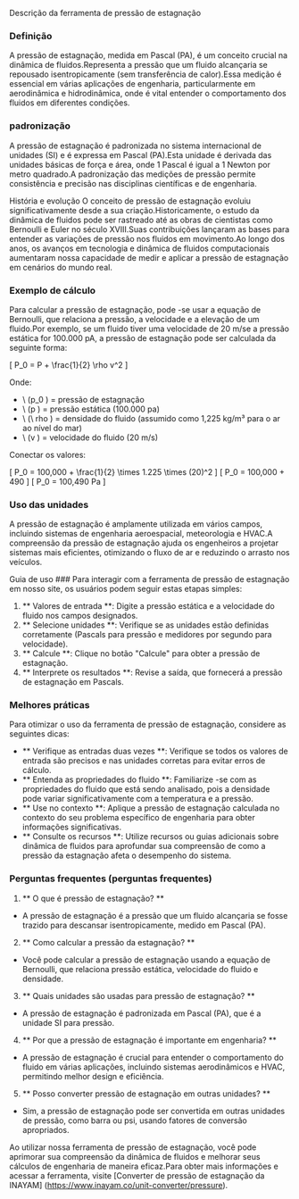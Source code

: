 Descrição da ferramenta de pressão de estagnação

### Definição
A pressão de estagnação, medida em Pascal (PA), é um conceito crucial na dinâmica de fluidos.Representa a pressão que um fluido alcançaria se repousado isentropicamente (sem transferência de calor).Essa medição é essencial em várias aplicações de engenharia, particularmente em aerodinâmica e hidrodinâmica, onde é vital entender o comportamento dos fluidos em diferentes condições.

### padronização
A pressão de estagnação é padronizada no sistema internacional de unidades (SI) e é expressa em Pascal (PA).Esta unidade é derivada das unidades básicas de força e área, onde 1 Pascal é igual a 1 Newton por metro quadrado.A padronização das medições de pressão permite consistência e precisão nas disciplinas científicas e de engenharia.

História e evolução
O conceito de pressão de estagnação evoluiu significativamente desde a sua criação.Historicamente, o estudo da dinâmica de fluidos pode ser rastreado até as obras de cientistas como Bernoulli e Euler no século XVIII.Suas contribuições lançaram as bases para entender as variações de pressão nos fluidos em movimento.Ao longo dos anos, os avanços em tecnologia e dinâmica de fluidos computacionais aumentaram nossa capacidade de medir e aplicar a pressão de estagnação em cenários do mundo real.

### Exemplo de cálculo
Para calcular a pressão de estagnação, pode -se usar a equação de Bernoulli, que relaciona a pressão, a velocidade e a elevação de um fluido.Por exemplo, se um fluido tiver uma velocidade de 20 m/se a pressão estática for 100.000 pA, a pressão de estagnação pode ser calculada da seguinte forma:

\[ P_0 = P + \frac{1}{2} \rho v^2 \]

Onde:
- \ (p_0 \) = pressão de estagnação
- \ (p \) = pressão estática (100.000 pa)
- \ (\ rho \) = densidade do fluido (assumido como 1,225 kg/m³ para o ar ao nível do mar)
- \ (v \) = velocidade do fluido (20 m/s)

Conectar os valores:

\[ P_0 = 100,000 + \frac{1}{2} \times 1.225 \times (20)^2 \]
\[ P_0 = 100,000 + 490 \]
\[ P_0 = 100,490 Pa \]

### Uso das unidades
A pressão de estagnação é amplamente utilizada em vários campos, incluindo sistemas de engenharia aeroespacial, meteorologia e HVAC.A compreensão da pressão de estagnação ajuda os engenheiros a projetar sistemas mais eficientes, otimizando o fluxo de ar e reduzindo o arrasto nos veículos.

Guia de uso ###
Para interagir com a ferramenta de pressão de estagnação em nosso site, os usuários podem seguir estas etapas simples:

1. ** Valores de entrada **: Digite a pressão estática e a velocidade do fluido nos campos designados.
2. ** Selecione unidades **: Verifique se as unidades estão definidas corretamente (Pascals para pressão e medidores por segundo para velocidade).
3. ** Calcule **: Clique no botão "Calcule" para obter a pressão de estagnação.
4. ** Interprete os resultados **: Revise a saída, que fornecerá a pressão de estagnação em Pascals.

### Melhores práticas
Para otimizar o uso da ferramenta de pressão de estagnação, considere as seguintes dicas:

- ** Verifique as entradas duas vezes **: Verifique se todos os valores de entrada são precisos e nas unidades corretas para evitar erros de cálculo.
- ** Entenda as propriedades do fluido **: Familiarize -se com as propriedades do fluido que está sendo analisado, pois a densidade pode variar significativamente com a temperatura e a pressão.
- ** Use no contexto **: Aplique a pressão de estagnação calculada no contexto do seu problema específico de engenharia para obter informações significativas.
- ** Consulte os recursos **: Utilize recursos ou guias adicionais sobre dinâmica de fluidos para aprofundar sua compreensão de como a pressão da estagnação afeta o desempenho do sistema.

### Perguntas frequentes (perguntas frequentes)

1. ** O que é pressão de estagnação? **
- A pressão de estagnação é a pressão que um fluido alcançaria se fosse trazido para descansar isentropicamente, medido em Pascal (PA).

2. ** Como calcular a pressão da estagnação? **
- Você pode calcular a pressão de estagnação usando a equação de Bernoulli, que relaciona pressão estática, velocidade do fluido e densidade.

3. ** Quais unidades são usadas para pressão de estagnação? **
- A pressão de estagnação é padronizada em Pascal (PA), que é a unidade SI para pressão.

4. ** Por que a pressão de estagnação é importante em engenharia? **
- A pressão de estagnação é crucial para entender o comportamento do fluido em várias aplicações, incluindo sistemas aerodinâmicos e HVAC, permitindo melhor design e eficiência.

5. ** Posso converter pressão de estagnação em outras unidades? **
- Sim, a pressão de estagnação pode ser convertida em outras unidades de pressão, como barra ou psi, usando fatores de conversão apropriados.

Ao utilizar nossa ferramenta de pressão de estagnação, você pode aprimorar sua compreensão da dinâmica de fluidos e melhorar seus cálculos de engenharia de maneira eficaz.Para obter mais informações e acessar a ferramenta, visite [Converter de pressão de estagnação da INAYAM] (https://www.inayam.co/unit-converter/pressure).